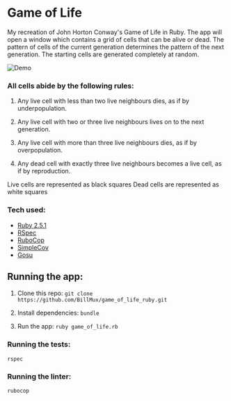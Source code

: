 # Game of Life


My recreation of John Horton Conway's Game of Life in Ruby. The app will open a window which contains a grid of cells that can be alive or dead. The pattern of cells of the current generation determines the pattern of the next generation. The starting cells are generated completely at random.

![Demo](images/game-of-life.gif)

### All cells abide by the following rules:

1. Any live cell with less than two live neighbours dies, as if by underpopulation.

2. Any live cell with two or three live neighbours lives on to the next generation.

3. Any live cell with more than three live neighbours dies, as if by overpopulation.

4. Any dead cell with exactly three live neighbours becomes a live cell, as if by reproduction.

Live cells are represented as black squares
Dead cells are represented as white squares

### Tech used:

- [Ruby 2.5.1](https://www.ruby-lang.org/en/)
- [RSpec](https://github.com/rspec/rspec)
- [RuboCop](https://github.com/rubocop-hq/rubocop)
- [SimpleCov](https://github.com/colszowka/simplecov)
- [Gosu](https://www.libgosu.org/)

## Running the app:

1. Clone this repo:
`git clone https://github.com/BillMux/game_of_life_ruby.git`

2. Install dependencies:
`bundle`

3. Run the app:
`ruby game_of_life.rb`

### Running the tests:
`rspec`

### Running the linter:
`rubocop`
